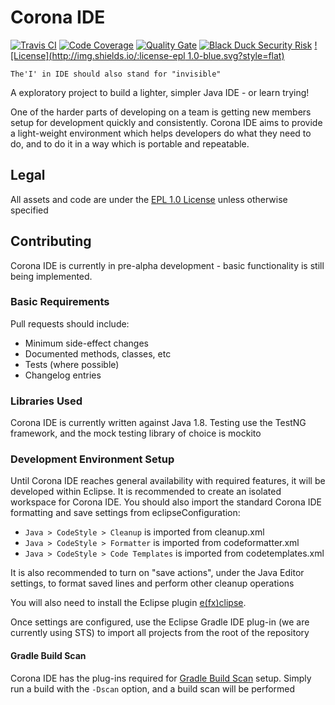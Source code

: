# Corona IDE

[![Travis CI](https://img.shields.io/travis/Corona-IDE/corona-ide.svg?branch=master)](https://travis-ci.org/Corona-IDE/corona-ide) [![Code Coverage](https://img.shields.io/codecov/c/github/Corona-IDE/corona-ide.svg)](https://codecov.io/github/Corona-IDE/corona-ide) [![Quality Gate](https://sonarqube.com/api/badges/gate?key=com.coronaide:coronaide)](https://sonarqube.com/dashboard/index/com.coronaide:coronaide) [![Black Duck Security Risk](https://copilot.blackducksoftware.com/github/groups/Corona-IDE/locations/corona-ide/public/results/branches/master/badge-risk.svg)](https://copilot.blackducksoftware.com/github/groups/Corona-IDE/locations/corona-ide/public/results/branches/master) [![License](http://img.shields.io/:license-epl 1.0-blue.svg?style=flat)](https://www.eclipse.org/legal/epl-v10.html)

`The'I' in IDE should also stand for "invisible"`

A exploratory project to build a lighter, simpler Java IDE - or learn trying!

One of the harder parts of developing on a team is getting new members setup for development quickly and consistently. Corona IDE aims to provide a light-weight environment which helps developers do what they need to do, and to do it in a way which is portable and repeatable.

## Legal

All assets and code are under the [EPL 1.0 License](https://www.eclipse.org/legal/epl-v10.html) unless otherwise specified

## Contributing

Corona IDE is currently in pre-alpha development - basic functionality is still being implemented.

### Basic Requirements

Pull requests should include:

- Minimum side-effect changes
- Documented methods, classes, etc
- Tests (where possible)
- Changelog entries

### Libraries Used

Corona IDE is currently written against Java 1.8. Testing use the TestNG framework, and the mock testing library of choice is mockito


### Development Environment Setup

Until Corona IDE reaches general availability with required features, it will be developed within Eclipse. It is recommended to create an isolated workspace for Corona IDE. You should also import the standard Corona IDE formatting and save settings from eclipseConfiguration:

- `Java > CodeStyle > Cleanup` is imported from cleanup.xml
- `Java > CodeStyle > Formatter` is imported from codeformatter.xml
- `Java > CodeStyle > Code Templates` is imported from codetemplates.xml

It is also recommended to turn on "save actions", under the Java Editor settings, to format saved lines and perform other cleanup operations

You will also need to install the Eclipse plugin [e(fx)clipse](http://www.eclipse.org/efxclipse/index.html).

Once settings are configured, use the Eclipse Gradle IDE plug-in (we are currently using STS) to import all projects from the root of the repository

#### Gradle Build Scan

Corona IDE has the plug-ins required for [Gradle Build Scan](https://gradle.com/) setup. Simply run a build with the `-Dscan` option, and a build scan will be performed
